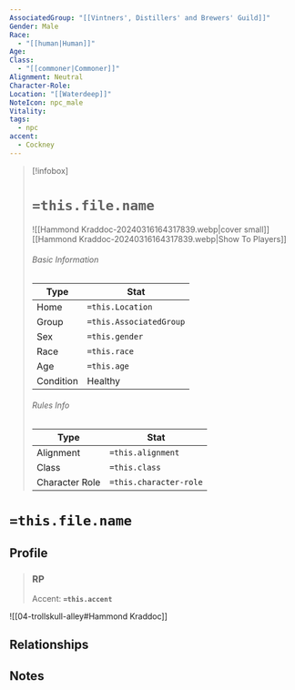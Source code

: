 ```yaml
---
AssociatedGroup: "[[Vintners', Distillers' and Brewers' Guild]]"
Gender: Male
Race:
  - "[[human|Human]]"
Age: 
Class:
  - "[[commoner|Commoner]]"
Alignment: Neutral
Character-Role: 
Location: "[[Waterdeep]]"
NoteIcon: npc_male
Vitality: 
tags:
  - npc
accent:
  - Cockney
---
```




> [!infobox]
> # `=this.file.name`
> ![[Hammond Kraddoc-20240316164317839.webp|cover small]]
> [[Hammond Kraddoc-20240316164317839.webp|Show To Players]]
> ###### Basic Information
> Type |  Stat |
> ---|---|
> Home | `=this.Location` |
> Group | `=this.AssociatedGroup` |
> Sex | `=this.gender` |
> Race | `=this.race` |
> Age | `=this.age` |
> Condition | Healthy |
> ###### Rules Info
> Type |  Stat |
> ---|---|
> Alignment | `=this.alignment` |
> Class | `=this.class` |
> Character Role | `=this.character-role` |

# `=this.file.name`
## Profile

> ### RP
> Accent: **`=this.accent`**

![[04-trollskull-alley#Hammond Kraddoc]]

## Relationships

## Notes
